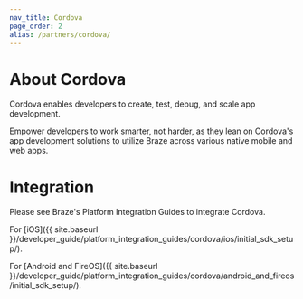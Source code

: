 ```yaml
---
nav_title: Cordova
page_order: 2
alias: /partners/cordova/
---
```


# About Cordova

Cordova enables developers to create, test, debug, and scale app development.

Empower developers to work smarter, not harder, as they lean on Cordova's app development solutions to utilize Braze across various native mobile and web apps.

# Integration

Please see Braze's Platform Integration Guides to integrate Cordova.

For [iOS]({{ site.baseurl }}/developer_guide/platform_integration_guides/cordova/ios/initial_sdk_setup/).

For [Android and FireOS]({{ site.baseurl }}/developer_guide/platform_integration_guides/cordova/android_and_fireos/initial_sdk_setup/).
